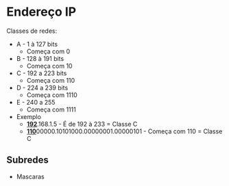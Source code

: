 # Endereço IP
Classes de redes:
* A - 1 à 127 bits
  * Começa com 0
* B - 128 à 191 bits
  * Começa com 10
* C - 192 a 223 bits
  * Começa com 110
* D - 224 a 239 bits
  * Começa com 1110
* E - 240 a 255
  * Começa com 1111
* Exemplo
  * <ins>**192**</ins>.168.1.5 - É de 192 à 233 = Classe C
  * <ins>**110**</ins>00000.10101000.00000001.00000101 - Começa com 110 = Classe C
## Subredes
* Mascaras

